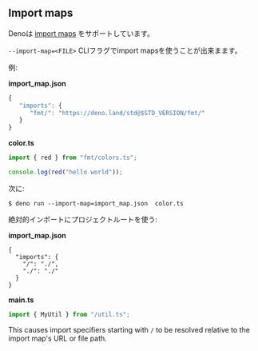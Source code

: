 ## Import maps

<!-- Deno supports [import maps](https://github.com/WICG/import-maps). -->
Denoは [import maps](https://github.com/WICG/import-maps) をサポートしています。

<!-- You can use import maps with the `--import-map=<FILE>` CLI flag. -->
`--import-map=<FILE>` CLIフラグでimport mapsを使うことが出来まます。

<!-- Example: -->
例:

**import_map.json**

```js
{
   "imports": {
      "fmt/": "https://deno.land/std@$STD_VERSION/fmt/"
   }
}
```

**color.ts**

```ts
import { red } from "fmt/colors.ts";

console.log(red("hello world"));
```

<!-- Then: -->
次に:

```shell
$ deno run --import-map=import_map.json  color.ts
```

<!-- To use your project root for absolute imports: -->
絶対的インポートにプロジェクトルートを使う:

**import_map.json**

```jsonc
{
  "imports": {
    "/": "./",
    "./": "./"
  }
}
```

**main.ts**

```ts
import { MyUtil } from "/util.ts";
```

This causes import specifiers starting with `/` to be resolved relative to the
import map's URL or file path.
